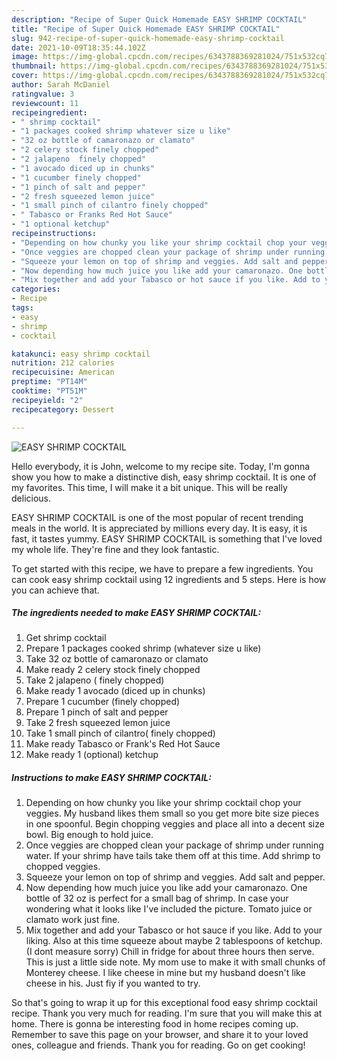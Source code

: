 ```yaml
---
description: "Recipe of Super Quick Homemade EASY SHRIMP COCKTAIL"
title: "Recipe of Super Quick Homemade EASY SHRIMP COCKTAIL"
slug: 942-recipe-of-super-quick-homemade-easy-shrimp-cocktail
date: 2021-10-09T18:35:44.102Z
image: https://img-global.cpcdn.com/recipes/6343788369281024/751x532cq70/easy-shrimp-cocktail-recipe-main-photo.jpg
thumbnail: https://img-global.cpcdn.com/recipes/6343788369281024/751x532cq70/easy-shrimp-cocktail-recipe-main-photo.jpg
cover: https://img-global.cpcdn.com/recipes/6343788369281024/751x532cq70/easy-shrimp-cocktail-recipe-main-photo.jpg
author: Sarah McDaniel
ratingvalue: 3
reviewcount: 11
recipeingredient:
- " shrimp cocktail"
- "1 packages cooked shrimp whatever size u like"
- "32 oz bottle of camaronazo or clamato"
- "2 celery stock finely chopped"
- "2 jalapeno  finely chopped"
- "1 avocado diced up in chunks"
- "1 cucumber finely chopped"
- "1 pinch of salt and pepper"
- "2 fresh squeezed lemon juice"
- "1 small pinch of cilantro finely chopped"
- " Tabasco or Franks Red Hot Sauce"
- "1 optional ketchup"
recipeinstructions:
- "Depending on how chunky you like your shrimp cocktail chop your veggies. My husband likes them small so you get more bite size pieces in one spoonful. Begin chopping veggies and place all into a decent size bowl. Big enough to hold juice."
- "Once veggies are chopped clean your package of shrimp under running water. If your shrimp have tails take them off at this time. Add shrimp to chopped veggies."
- "Squeeze your lemon on top of shrimp and veggies. Add salt and pepper."
- "Now depending how much juice you like add your camaronazo. One bottle of 32 oz is perfect for a small bag of shrimp. In case your wondering what it looks like I&#39;ve included the picture. Tomato juice or clamato work just fine."
- "Mix together and add your Tabasco or hot sauce if you like. Add to your liking. Also at this time squeeze about maybe 2 tablespoons of ketchup. (I dont measure sorry) Chill in fridge for about three hours then serve. This is just a little side note. My mom use to make it with small chunks of Monterey cheese. I like cheese in mine but my husband doesn&#39;t like cheese in his. Just fiy if you wanted to try."
categories:
- Recipe
tags:
- easy
- shrimp
- cocktail

katakunci: easy shrimp cocktail 
nutrition: 212 calories
recipecuisine: American
preptime: "PT14M"
cooktime: "PT51M"
recipeyield: "2"
recipecategory: Dessert

---
```



![EASY SHRIMP COCKTAIL](https://img-global.cpcdn.com/recipes/6343788369281024/751x532cq70/easy-shrimp-cocktail-recipe-main-photo.jpg)

Hello everybody, it is John, welcome to my recipe site. Today, I'm gonna show you how to make a distinctive dish, easy shrimp cocktail. It is one of my favorites. This time, I will make it a bit unique. This will be really delicious.



EASY SHRIMP COCKTAIL is one of the most popular of recent trending meals in the world. It is appreciated by millions every day. It is easy, it is fast, it tastes yummy. EASY SHRIMP COCKTAIL is something that I've loved my whole life. They're fine and they look fantastic.


To get started with this recipe, we have to prepare a few ingredients. You can cook easy shrimp cocktail using 12 ingredients and 5 steps. Here is how you can achieve that.

<!--inarticleads1-->

##### The ingredients needed to make EASY SHRIMP COCKTAIL:

1. Get  shrimp cocktail
1. Prepare 1 packages cooked shrimp (whatever size u like)
1. Take 32 oz bottle of camaronazo or clamato
1. Make ready 2 celery stock finely chopped
1. Take 2 jalapeno ( finely chopped)
1. Make ready 1 avocado (diced up in chunks)
1. Prepare 1 cucumber (finely chopped)
1. Prepare 1 pinch of salt and pepper
1. Take 2 fresh squeezed lemon juice
1. Take 1 small pinch of cilantro( finely chopped)
1. Make ready  Tabasco or Frank&#39;s Red Hot Sauce
1. Make ready 1 (optional) ketchup




<!--inarticleads2-->

##### Instructions to make EASY SHRIMP COCKTAIL:

1. Depending on how chunky you like your shrimp cocktail chop your veggies. My husband likes them small so you get more bite size pieces in one spoonful. Begin chopping veggies and place all into a decent size bowl. Big enough to hold juice.
1. Once veggies are chopped clean your package of shrimp under running water. If your shrimp have tails take them off at this time. Add shrimp to chopped veggies.
1. Squeeze your lemon on top of shrimp and veggies. Add salt and pepper.
1. Now depending how much juice you like add your camaronazo. One bottle of 32 oz is perfect for a small bag of shrimp. In case your wondering what it looks like I&#39;ve included the picture. Tomato juice or clamato work just fine.
1. Mix together and add your Tabasco or hot sauce if you like. Add to your liking. Also at this time squeeze about maybe 2 tablespoons of ketchup. (I dont measure sorry) Chill in fridge for about three hours then serve. This is just a little side note. My mom use to make it with small chunks of Monterey cheese. I like cheese in mine but my husband doesn&#39;t like cheese in his. Just fiy if you wanted to try.




So that's going to wrap it up for this exceptional food easy shrimp cocktail recipe. Thank you very much for reading. I'm sure that you will make this at home. There is gonna be interesting food in home recipes coming up. Remember to save this page on your browser, and share it to your loved ones, colleague and friends. Thank you for reading. Go on get cooking!
